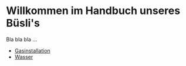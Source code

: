 # Willkommen im Handbuch unseres Büsli's
Bla bla bla ...


* [Gasinstallation](gas.md)
* [Wasser](waser.md)
